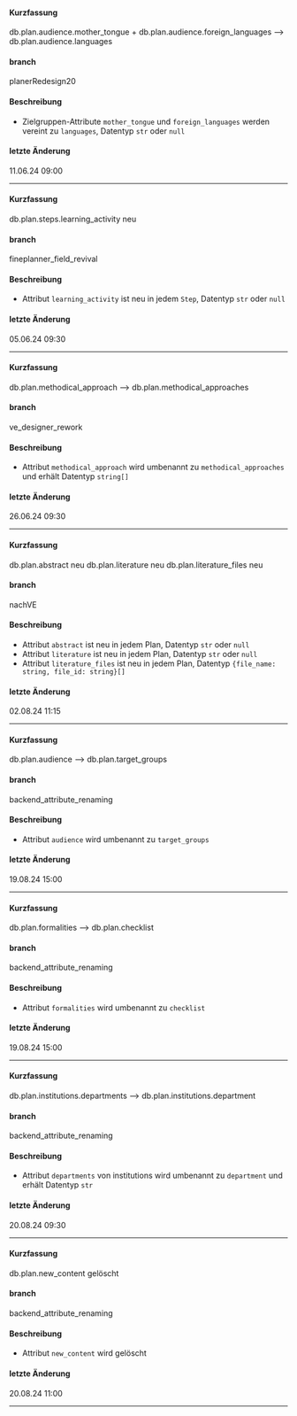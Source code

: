 #### Kurzfassung
db.plan.audience.mother_tongue + db.plan.audience.foreign_languages --> db.plan.audience.languages

#### branch
planerRedesign20

#### Beschreibung
- Zielgruppen-Attribute `mother_tongue` und `foreign_languages` werden vereint zu `languages`, Datentyp `str` oder `null`

#### letzte Änderung
11.06.24 09:00

---

#### Kurzfassung
db.plan.steps.learning_activity neu

#### branch
fineplanner_field_revival

#### Beschreibung
- Attribut `learning_activity` ist neu in jedem `Step`, Datentyp `str` oder `null`

#### letzte Änderung
05.06.24 09:30

---

#### Kurzfassung
db.plan.methodical_approach --> db.plan.methodical_approaches

#### branch
ve_designer_rework

#### Beschreibung
- Attribut `methodical_approach` wird umbenannt zu `methodical_approaches` und erhält Datentyp `string[]`

#### letzte Änderung
26.06.24 09:30

---

#### Kurzfassung
db.plan.abstract neu
db.plan.literature neu
db.plan.literature_files neu

#### branch
nachVE

#### Beschreibung
- Attribut `abstract` ist neu in jedem Plan, Datentyp `str` oder `null`
- Attribut `literature` ist neu in jedem Plan, Datentyp `str` oder `null`
- Attribut `literature_files` ist neu in jedem Plan, Datentyp `{file_name: string, file_id: string}[]`

#### letzte Änderung
02.08.24 11:15

---

#### Kurzfassung
db.plan.audience --> db.plan.target_groups

#### branch
backend_attribute_renaming

#### Beschreibung
- Attribut `audience` wird umbenannt zu `target_groups`

#### letzte Änderung
19.08.24 15:00

---

#### Kurzfassung
db.plan.formalities --> db.plan.checklist

#### branch
backend_attribute_renaming

#### Beschreibung
- Attribut `formalities` wird umbenannt zu `checklist`

#### letzte Änderung
19.08.24 15:00

---

#### Kurzfassung
db.plan.institutions.departments --> db.plan.institutions.department

#### branch
backend_attribute_renaming

#### Beschreibung
- Attribut `departments` von institutions wird umbenannt zu `department` und erhält Datentyp `str`

#### letzte Änderung
20.08.24 09:30

---

#### Kurzfassung
db.plan.new_content gelöscht

#### branch
backend_attribute_renaming

#### Beschreibung
- Attribut `new_content` wird gelöscht

#### letzte Änderung
20.08.24 11:00

---